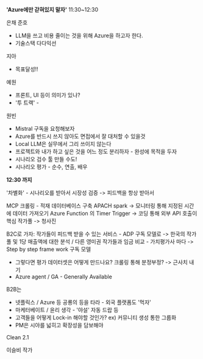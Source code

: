 **'Azure에만 갇혀있지 말자'**
11:30~12:30

은채
준호
- LLM을 쓰고 비용 줄이는 것을 위해 Azure을 하고자 한다. 
- 기술스택 다다익선

지아
- 목표달성!!

예원
- 프론트, UI 등이 의미가 있나?
- '투 트랙' -  

원빈
- Mistral 구독을 요청해보자
- Azure를 반드시 쓰지 않아도 면접에서 잘 대처할 수 있을것 
- Local LLM은 실무에서 그리 쓰이지 않는다
- 프로젝트와 내가 하고 싶은 것을 어느 정도 분리하자 - 완성에 목적을 두자
- 시나리오 검수 툴 만들 수도!
- 시나리오 평가 - 순수, 연출, 배우 

**12:30 까지**

'차별화' - 시나리오를 받아서 시장성 검증 -> 피드백을 항상 받아서 


MCP 크롤링 - 적재
데이터베이스 구축
APACH spark -> 모니터링 통해 지정된 시간에 데이터 가져오기
Azure Function 의 Timer Trigger -> 코딩 통해 외부 API 호출이 핵심
작가풀 -> 청사진

B2C로 가자: 
작가들이 피드백 받을 수 있는 서비스 - ADP 구독 모델로 
-> 한국의 작가풀 및 1당 매출액에 대한 분석 / 다른 영미권 작가들과 임금 비교 - 가치평가사 마다 
-> Step by step frame work 구독 모델

- 그렇다면 평가 데이터셋은 어떻게 만드나요? 크롤링 통해 분정부정? -> 근사치 내기 
- Azure agent / GA - Generally Available

B2B는 

- 넷플릭스 / Azure 등 공룡의 등을 타라 - 외국 플랫폼도 '먹자'
- 마케터베이트 / 윤리 생각 - '야설' 자동 드랍 등
- 고객들을 어떻게 Lock-in 해야할 것인가?  ex) 커뮤니티 생성 통한 그룹화
- PM은 시야를 넓히고 확장성을 담보해야

Clean 2.1



이슬비 작가